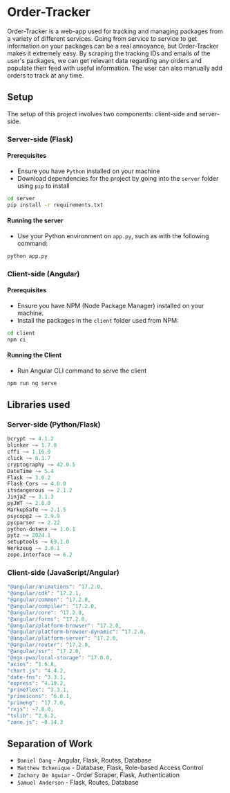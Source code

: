 # Order-Tracker

Order-Tracker is a web-app used for tracking and managing packages from a variety of different services. Going from service to service to get information on your packages can be a real annoyance, but Order-Tracker makes it extremely easy. By scraping the tracking IDs and emails of the user's packages, we can get relevant data regarding any orders and populate their feed with useful information. The user can also manually add orders to track at any time.

## Setup

The setup of this project involves two components: client-side and server-side.

### Server-side (Flask)

#### Prerequisites
- Ensure you have `Python` installed on your machine
- Download dependencies for the project by going into the `server` folder using `pip` to install

```bash
cd server
pip install -r requirements.txt
```

#### Running the server
- Use your Python environment on `app.py`, such as with the following command: 
```bash
python app.py
```

### Client-side (Angular)

#### Prerequisites
- Ensure you have NPM (Node Package Manager) installed on your machine.
- Install the packages in the `client` folder used from NPM:
```bash
cd client
npm ci
```

#### Running the Client
- Run Angular CLI command to serve the client 
```bash
npm run ng serve
```

## Libraries used

### Server-side (Python/Flask) 
```py
bcrypt ~= 4.1.2
blinker ~= 1.7.0
cffi ~= 1.16.0
click ~= 8.1.7
cryptography ~= 42.0.5
DateTime ~= 5.4
Flask ~= 3.0.2
Flask-Cors ~= 4.0.0
itsdangerous ~= 2.1.2
Jinja2 ~= 3.1.3
pyJWT ~= 2.8.0
MarkupSafe ~= 2.1.5
psycopg2 ~= 2.9.9
pycparser ~= 2.22
python-dotenv ~= 1.0.1
pytz ~= 2024.1
setuptools ~= 69.1.0
Werkzeug ~= 3.0.1
zope.interface ~= 6.2
```
### Client-side (JavaScript/Angular)
```js
"@angular/animations": ^17.2.0,
"@angular/cdk": ^17.2.1,
"@angular/common": ^17.2.0,
"@angular/compiler": ^17.2.0,
"@angular/core": ^17.2.0,
"@angular/forms": ^17.2.0,
"@angular/platform-browser": ^17.2.0,
"@angular/platform-browser-dynamic": ^17.2.0,
"@angular/platform-server": ^17.2.0,
"@angular/router": ^17.2.0,
"@angular/ssr": ^17.2.0,
"@ngx-pwa/local-storage": ^17.0.0,
"axios": ^1.6.8,
"chart.js": ^4.4.2,
"date-fns": ^3.3.1,
"express": ^4.19.2,
"primeflex": ^3.3.1,
"primeicons": ^6.0.1,
"primeng": ^17.7.0,
"rxjs": ~7.8.0,
"tslib": ^2.6.2,
"zone.js": ~0.14.3
```

## Separation of Work
* `Daniel Dang` - Angular, Flask, Routes, Database
* `Matthew Echenique` - Database, Flask, Role-based Access Control
* `Zachary De Aguiar` - Order Scraper, Flask, Authentication
* `Samuel Anderson` - Flask, Routes, Database
